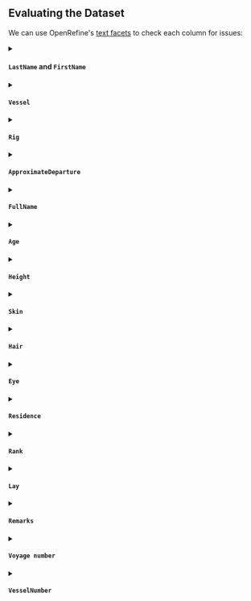 ## Evaluating the Dataset

We can use OpenRefine's [text facets](https://openrefine.org/docs/manual/facets#text-facet) to check each column for issues:

<details>
<summary><h4><code>LastName</code> and <code>FirstName</code></h4></summary>

- Extracted (poorly) from `FullName` – :left_speech_bubble: not worth the bother?

</details>
<details>
<summary><h4><code>Vessel</code></h4></summary>

- Shockingly good!

</details>
<details>
<summary><h4><code>Rig</code></h4></summary>

- Leading/trailing spaces
- Inconsistent capitalization
- Use of abbreviations

</details>
<details>
<summary><h4><code>ApproximateDeparture</code></h4></summary>

- Two-digit years vs. four-digit years
- Inconsistent formatting: 
    ```
    1840-Sep-00
    1821—00
    8/4/1868
    08/04/1868
    ```
- Should we assume US date format?

</details>
<details>
<summary><h4><code>FullName</code></h4></summary>

- Uncertainty inconsistently marked – prob. transcriber?
    ```
    ?, Surname
    [?] [?]
    Abner Hov?eland
    ```
- Inconsistent formatting:
    ```
    (Surname), Name
    [Surname], Name
    Name Surname
    [Name] Surname
    ```
- Use of abbreviations: e.g. `Wm.` == `William`
- Initialisms, spacing, capitalization: `A. H. Leonard`, `A.h. Leonard`
- Other: `Abraham 2d Cook`
- Blanks - there are 70

</details>
<details>
<summary><h4><code>Age</code></h4></summary>

- Misaligned column: `Portugal` (1 record)

</details>
<details>
<summary><h4><code>Height</code></h4></summary>

- Outlier values: 
    ```
    0’ 0”
    1’ 0 1/2"
    8’ 8"
    ```
- `#VALUE!`: why Excel is utter rubbish

</details>
<details>
<summary><h4><code>Skin</code></h4></summary>

- Formatting inconsistencies: *e.g.* use of `()`
- Blanks/uncertainty: 
    ```
    (-)
    -
    ??
    ?
    ```
- Leading/trailing spaces: `black` vs. `black_`
- Inconsistent capitalization: `Black` vs. `black`
- Use of abbreviations: 
    ```
    B
    bl
    Black
    Black man
    blk
    ```
- Use of multiple categories: `Colored (Black)`
- Spelling: `coloured` vs. `colored`
- `Tolerably fair`!?

</details>
<details>
<summary><h4><code>Hair</code></h4></summary>

- Formatting inconsistencies: `()` vs. `[]`
- Uncertainty: 
    ```
    [--]
    [-------]
    ?
    ```
- Use of multiple categories: `Black & Curly`
- Inconsistent nomenclature: `curly` vs. `Curled`, `blond`/`blonde` vs. `Yellow`
- Use of abbreviations: `Blk` vs. `Bl`
- Inconsistent capitalization: `curly` vs. `Curly`
- Spelling: `curly` vs. `curley`, `wooly` vs. `woolly`
- Use of qualifiers: `little curley` or `light brown`
- Misaligned columns: `blue` – unlikely!
- Aggregated data: `dark hair and eyes`

</details>
<details>
<summary><h4><code>Eye</code></h4></summary>

- Very sparse column - look at blanks
- Leading/trailing spaces: `Blue` vs. `Blue_`
- Inconsistent capitalization: `Blue` vs. `blue`
- Use of qualifiers: `light`, `dark`
- Repetition of parent category: `blue eyes`
- `packet`?

</details>
<details>
<summary><h4><code>Residence</code></h4></summary>

- Uncertainty: `?`, `CT`
- Inconsistent formatting: `Lansingburgh Ny` vs. `Lansingburgh, Ny`
- Inconsistent data structure: 
    ```Athens
    Athens, GA
    Athens, Greece
    Greece
    Columbia, South America
    Green, Shenango County, NY
    ```
- Inconsistent capitalization: `NY` vs. `Ny` vs. `ny`
- Inconsistent spelling: 
    ```
    Ascention Island
    Ascencion Island
    Assension Island
    ```
- Normalization: `Arabia/New Bedford`
- Typos? `Astonia, NY` -> Astoria?

</details>
<details>
<summary><h4><code>Rank</code></h4></summary>

- Uncertainty: `?`, `(-man)`
- Inconsistent formatting: `2 mate` vs. `2nd mate`
- Capitalization: `mate` vs. `Mate`
- Mixed categories: *e.g.* rank/role `watch-header`
- Multiple categories: `3rd mate, boatsteerer, carpenter`
- Inconsistent nomenclature: `Greenhand` vs. `green hand`
- `Jan-60`?

</details>
<details>
<summary><h4><code>Lay</code></h4></summary>

- Inconsistent formatting: 
    ```
    1-110
    1/110
    20/M
    .25c/M
    ```
- Typos: `1-1190` – likely 1-119
- OCR detritus: 
    ```python
    1-12O # should be 1-120
    1-2OO # should be 1-200
    ```
- Notes: `+ 1/4 of slush` or `+ $25 advance`
- Unclear data: 
    ```
    12-Jan
    AGREE
    Jan-32
    Jan-33
    JOHN
    ```

</details>
<details>
<summary><h4><code>Remarks</code></h4></summary>

- Often includes data that should be in other columns, such as eye colour, rank or speciality.

</details>
<details>
<summary><h4><code>Voyage number</code></h4></summary>

- Values prefixed with `AV`

</details>
<details>
<summary><h4><code>VesselNumber</code></h4></summary>

- Values prefixed with `AS`

</details>